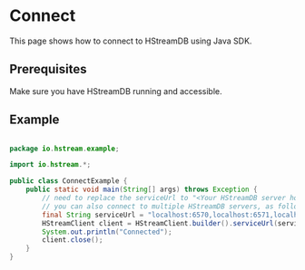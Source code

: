 # Connect

This page shows how to connect to HStreamDB using Java SDK.

## Prerequisites

Make sure you have HStreamDB running and accessible.

## Example

```java

package io.hstream.example;

import io.hstream.*;

public class ConnectExample {
    public static void main(String[] args) throws Exception {
        // need to replace the serviceUrl to "<Your HStreamDB server host>:<Your HStreamDB server port>",
        // you can also connect to multiple HStreamDB servers, as follows
        final String serviceUrl = "localhost:6570,localhost:6571,localhost:6572";
        HStreamClient client = HStreamClient.builder().serviceUrl(serviceUrl).build();
        System.out.println("Connected");
        client.close();
    }
}

```
